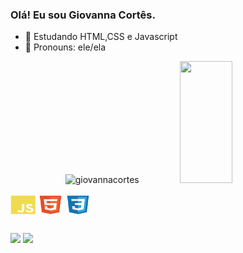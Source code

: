 ### Olá! Eu sou Giovanna Cortês.




- 🌸 Estudando HTML,CSS e Javascript
- 🌸 Pronouns: ele/ela

<div align="center">  
  <img width="49%" height="195px" src="https://github-readme-stats.vercel.app/api?username=giovannacortes&show_icons=true&count_private=true&hide_border=true&title_color=AD5784&icon_color=D08BAF&text_color=c9d1d9&bg_color=0d1117" alt="giovannacortes" /> 
  <img width="41%" height="195px" src="https://github-readme-stats.vercel.app/api/top-langs/?username=giovannacortes&layout=compact&hide_border=true&title_color=AD5784&text_color=D08BAF&bg_color=0d1117" />
</div>

<div style="display: inline_block"><br>
  <img align="center" alt="Nana-Js" height="30" width="40" src="https://raw.githubusercontent.com/devicons/devicon/master/icons/javascript/javascript-plain.svg">
  <img align="center" alt="Nana-HTML" height="30" width="40" src="https://raw.githubusercontent.com/devicons/devicon/master/icons/html5/html5-original.svg">
  <img align="center" alt="Nana-CSS" height="30" width="40" src="https://raw.githubusercontent.com/devicons/devicon/master/icons/css3/css3-original.svg">
 
##
<div>  
  <a href = "mailto:giovanna.r.cortes@gmail.com"><img src="https://img.shields.io/badge/-Gmail-%23333?style=for-the-badge&logo=gmail&logoColor=white" target="_blank"></a>
  <a href="https://www.linkedin.com/in/giovanna-cort%C3%AAs-639155276/" target="_blank"><img src="https://img.shields.io/badge/-LinkedIn-%230077B5?style=for-the-badge&logo=linkedin&logoColor=white" target="_blank"></a> 
  
</div>
